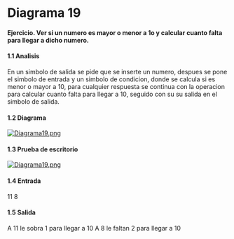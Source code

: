 # Diagrama 19
#### Ejercicio. Ver si un numero es mayor o menor a 1o y calcular cuanto falta para llegar a dicho numero.
#### 1.1 Analisis
En un simbolo de salida se pide que se inserte un numero, despues se pone el simbolo de entrada y un simbolo de condicion, donde se calcula si es menor o mayor a 10, para cualquier respuesta se continua con la operacion para calcular cuanto falta para llegar a 10, seguido con su su salida en el simbolo de salida.
#### 1.2 Diagrama
[![Diagrama19.png](https://i.postimg.cc/sXZ11HpQ/Diagrama19.png)](https://postimg.cc/ZB4JMcs4)
#### 1.3 Prueba de escritorio
[![Diagrama19.png](https://i.postimg.cc/sXZ11HpQ/Diagrama19.png)](https://postimg.cc/ZB4JMcs4)
#### 1.4 Entrada
11
8
#### 1.5 Salida
A 11 le sobra 1 para llegar a 10
A 8 le faltan 2 para llegar a 10
